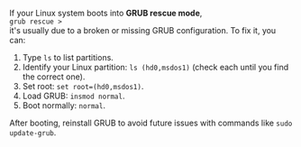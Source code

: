 If your Linux system boots into **GRUB rescue mode**, <br> `grub rescue >` <br> it's usually due to a broken or missing GRUB configuration. To fix it, you can:

1. Type `ls` to list partitions.
2. Identify your Linux partition: `ls (hd0,msdos1)` (check each until you find the correct one).
3. Set root: `set root=(hd0,msdos1)`.
4. Load GRUB: `insmod normal`.
5. Boot normally: `normal`.

After booting, reinstall GRUB to avoid future issues with commands like `sudo update-grub`.